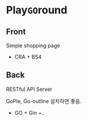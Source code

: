 # Play`GO`round

## Front
Simple shopping page

- CRA + BS4

## Back
RESTful API Server

GoPle, Go-outline 설치하면 좋음.

- GO + Gin +..